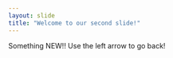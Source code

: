 ```yaml
---
layout: slide
title: "Welcome to our second slide!"
---
```

Something NEW!!
Use the left arrow to go back!
